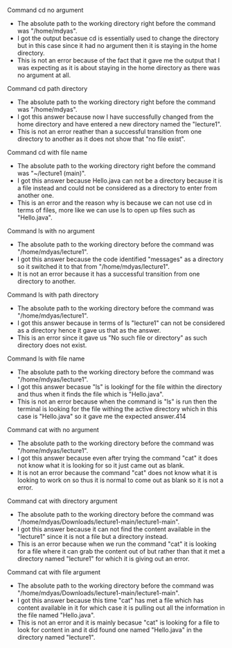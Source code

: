 Command cd no argument
- The absolute path to the working directory right before the command was "/home/mdyas".
- I got the output becasue cd is essentially used to change the directory but in this case since it had no argument then it is staying in the home directory.
- This is not an error because of the fact that it gave me the output that I was expecting as it is about staying in the home directory as there was no argument at all.

Command cd path directory
- The absolute path to the working directory right before the command was "/home/mdyas".
- I got this answer because now I have successfully changed from the home directory and have entered a new directory named the "lecture1".
- This is not an error reather than a successful transition from one directory to another as it does not show that "no file exist".

Command cd with file name
- The absolute path to the working directory right before the command was "~/lecture1 (main)".
- I got this answer because Hello.java can not be a directory because it is a file instead and could not be considered as a directory to enter from another one.
- This is an error and the reason why is because we can not use cd in terms of files, more like we can use ls to open up files such as "Hello.java".

Command ls with no argument
- The absolute path to the working directory before the command was "/home/mdyas/lecture1".
- I got this answer because the code identified "messages" as a directory so it switched it to that from "/home/mdyas/lecture1".
- It is not an error because it has a successful transition from one directory to another.
  
Command ls with path directory
- The absolute path to the working directory before the command was "/home/mdyas/lecture1".
- I got this answer because in terms of ls "lecture1" can not be considered as a directory hence it gave us that as the answer.
- This is an error since it gave us "No such file or directory" as such directory does not exist.

Command ls with file name
- The absolute path to the working directory before the command was "/home/mdyas/lecture1".
- I got this answer becasue "ls" is lookingf for the file within the directory and thus when it finds the file which is "Hello.java".
- This is not an error because when the command is "ls" is run then the terminal is looking for the file withing the active directory which in this case is "Hello.java" so it gave me the expected answer.414

Command cat with no argument
- The absolute path to the working directory before the command was "/home/mdyas/lecture1".
- I got this answer because even after trying the command "cat" it does not know what it is looking for so it just came out as blank.
- It is not an error because the command "cat" does not know what it is looking to work on so thus it is normal to come out as blank so it is not a error.

Command cat with directory argument
- The absolute path to the working directory before the command was "/home/mdyas/Downloads/lecture1-main/lecture1-main".
- I got this answer because it can not find the content available in the "lecture1" since it is not a file but a directory instead.
- This is an error because when we run the command "cat" it is looking for a file where it can grab the content out of but rather than that it met a directory named "lecture1" for which it is giving out an error.

Command cat with file argument
- The absolute path to the working directory before the command was "/home/mdyas/Downloads/lecture1-main/lecture1-main".
- I got this answer because this time "cat" has met a file which has content available in it for which case it is pulling out all the information in the file named "Hello.java".
- This is not an error and it is mainly becasue "cat" is looking for a file to look for content in and it did found one named "Hello.java" in the directory named "lecture1".
